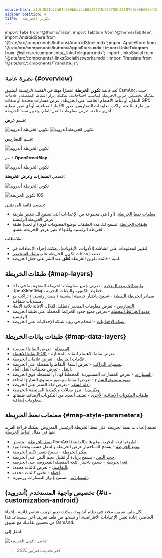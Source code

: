 ```yaml
---
source-hash: afd8d811e22a04d300b6aceb6838f774b297758d02f07d66e5b085e41519527d
sidebar_position: 4
title:  تكوين الخريطة
---
```

import Tabs from '@theme/Tabs';
import TabItem from '@theme/TabItem';
import AndroidStore from '@site/src/components/buttons/AndroidStore.mdx';
import AppleStore from '@site/src/components/buttons/AppleStore.mdx';
import LinksTelegram from '@site/src/components/_linksTelegram.mdx';
import LinksSocial from '@site/src/components/_linksSocialNetworks.mdx';
import Translate from '@site/src/components/Translate.js';



## نظرة عامة {#overview}

تُعد قائمة **تكوين الخريطة** عنصرًا مهمًا في *القائمة الرئيسية* لتطبيق OsmAnd، حيث يمكنك تخصيص عرض الخريطة ليناسب احتياجاتك. يمكنك إبراز النقاط المفضلة، علامات التنقل، أو نقاط الاهتمام الخاصة على الخريطة، عرض مسارات محددة أو ملفات GPX من طرف ثالث، تراكب معلومات التضاريس، صور الأقمار الصناعية، أو أي صور نقطية أخرى متاحة، عرض معلومات النقل العام، وتغيير نمط الخريطة.

<Tabs groupId="operating-systems">

<TabItem value="android" label="أندرويد">

قسم **عرض**:

![تكوين الخريطة أندرويد](@site/static/img/map/configure_map_show1_andr.png) ![تكوين الخريطة أندرويد](@site/static/img/map/configure_map_show2_andr.png)

قسم **التضاريس**:

![تكوين الخريطة أندرويد](@site/static/img/map/configure_map_topography_andr.png)

قسم **OpenStreetMap**:

![تكوين الخريطة أندرويد](@site/static/img/map/configure_map_osm_andr.png)

قسمي **المسارات وعرض الخريطة**:

![تكوين الخريطة أندرويد](@site/static/img/map/configure_map_routes&Map_rendering_andr.png)

</TabItem>

<TabItem value="ios" label="iOS">

![تكوين الخريطة iOS](@site/static/img/map/configure-map-ios.png)

</TabItem>

</Tabs>


تنقسم قائمة **<Translate android="true" ids="configure_map"/>** إلى فئتين:

- [معلمات نمط الخريطة](#map-style-parameters). **<Translate android="true" ids="map_widget_map_rendering"/>** (أو **<Translate ios="true" ids="map_widget_renderer"/>**) هي مجموعة من الإعدادات التي تسمح لك بتغيير طريقة عرض الخريطة الرئيسية.
- [طبقات الخريطة](#map-layers). تسمح لك هذه الطبقات بوضع المعلومات فوق (أو تحت) طبقة الخريطة الرئيسية ولكنها لا تغير عرض الخريطة نفسها.

**ملاحظات:**

- لتغيير المعلومات على الشاشة (الأدوات، الأيقونات)، يمكنك إجراء الإعدادات في [<Translate android="true" ids="layer_map_appearance"/>](../widgets/index.md).
- تعتمد إعدادات تكوين الخريطة على [ملفك الشخصي](../personal/profiles.md).
- انتبه - قائمة تكوين الخريطة **تُغلق** عند النقر على حقل الخريطة.

## طبقات الخريطة {#map-layers}

- [طبقة الخريطة المتجهة](../map/vector-maps.md) - تعرض جميع معلومات الخريطة المتجهة بما في ذلك OpenStreetMap، خطوط الكنتور، والبيانات البحرية.
- [مصادر الخريطة النقطية](../map/raster-maps.md#select-raster-maps) - تسمح باختيار خريطة أساسية / مصدر رئيسي / تراكب مع مستويات شفافية.
- [التضاريس](../plugins/topography.md#hillshade-slope-and-altitude-layers) - تعرض معلومات المنحدر / تظليل التلال، الإغاثة ثلاثية الأبعاد.
- [حدود الخرائط المحملة](../map/vector-maps.md#show-borders) - تعرض جميع حدود الخرائط المحملة على طبقة الخريطة الرئيسية.
- [شبكة الإحداثيات](../map/vector-maps.md#coordinates-grid) - التحكم في رؤية شبكة الإحداثيات على الخريطة.

## طبقات بيانات الخريطة {#map-data-layers}

- [المفضلة](../map/point-layers-on-map.md) - تعرض النقاط المفضلة.
- [نقاط الاهتمام (POI)](../map/point-layers-on-map.md) - تعرض نقاط الاهتمام للفئات المختارة.
- [علامات الخريطة](../map/point-layers-on-map.md) - تعرض علامات الخريطة.
- [تسميات التراكب](../map/point-layers-on-map.md) - تعرض أسماء النقاط والمفضلة على الخريطة.
- [النقل](../map/vector-maps.md#transport) - تعرض محطات النقل العام.
- [المسارات](../map/tracks/index.md) - تعرض المسارات المستوردة، المخطط لها، أو المسجلة فوق الخريطة.
- [صور مستوى الشارع](../plugins/mapillary.md#map-layer) - تعرض النقاط مع صور مستوى الشارع المتاحة.
- [أدلة السفر](../plan-route/travel-guides.md) - تعرض أدلة السفر على الخريطة.
- [ويكيبيديا](../plugins/wikipedia.md) - تبرز مقالات ويكيبيديا المرتبطة بالخريطة.
- [طبقات المكونات الإضافية الأخرى](../plugins/index.md#configure-plugin) - تضيف العديد من المكونات الإضافية طبقاتها بمعلومات إضافية.

## معلمات نمط الخريطة {#map-style-parameters}

تعتمد إعدادات نمط الخريطة على نمط الخريطة الرئيسي المعروض. يمكنك قراءة المزيد عنها في مقال [أنماط الخريطة](../map/vector-maps).

- [نمط الخريطة](../map/vector-maps.md#default-map-styles) - يتضمن OsmAnd (المدينة)، الطبوغرافية، البحرية، وغيرها.
- [وضع الخريطة](../map/vector-maps.md#map-mode) - يسمح لك باختيار عرض الخريطة والتنقل حسب وقت اليوم.
- [مكبر الخريطة](../map/vector-maps.md#map-magnifier) - يسمح بتغيير تكبير الخريطة.
- [حجم النص](../map/vector-maps.md#text-size) - يسمح بزيادة أو تقليل حجم النص على الخريطة.
- [لغة الخريطة](../map/vector-maps.md#map-language) - تسمح باختيار اللغة المفضلة المعروضة على الخريطة.
- [التفاصيل](../map/vector-maps.md#details) - تعرض كائنات محددة.
- [إخفاء](../map/vector-maps.md#hide) - تخفي كائنات محددة.
- [المسارات](../map/vector-maps.md#routes) - تسمح بإبراز المسارات ورموزها.

## تخصيص واجهة المستخدم (أندرويد) {#ui-customization-android}

لكل ملف تعريف محدد في نظام أندرويد، يمكنك تغيير ترتيب عناصر قائمة <Translate android="true" ids="configure_map"/>، إخفاء العناصر، إعادة تعيين الإعدادات الافتراضية، أو نسخها من ملف تعريف آخر. سيساعد هذا في تحسين تفاعلك مع تطبيق OsmAnd.

انتقل إلى: *<Translate android="true" ids="shared_string_menu,configure_profile,ui_customization,configure_map"/>*

![عناصر تكوين الخريطة](@site/static/img/settings/configure-screen-ui-customization.png)


> *آخر تحديث: فبراير 2025*